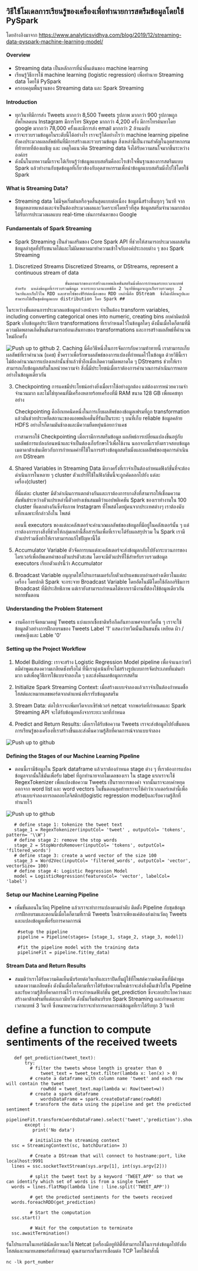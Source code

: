 ## วิธีใช้โมเดลการเรียนรู้ของเครื่องเพื่อทำนายการสตรีมข้อมูลโดยใช้ PySpark
โดยอ้างอิงมาจาก https://www.analyticsvidhya.com/blog/2019/12/streaming-data-pyspark-machine-learning-model/

#### Overview 
-	Streaming data เป็นหลักการที่น่าตื่นเต้นของ machine learning
-	เรียนรู้วิธีการใช้ machine learning (logistic regression) เพื่อทำนาย Streaming data โดยใช้ PySpark
-	ครอบคลุมพื้นฐานของ Streaming data และ Spark Streaming

#### Introduction
- ทุกวินาทีมีการส่ง Tweets มากกว่า 8,500 Tweets รูปภาพ มากกว่า 900 รูปภาพถูกอัพโหลดบน Instagram มีการโทร Skype มากกว่า 4,200 ครั้ง มีการโทรค้นหาโดย google มากกว่า 78,000 ครั้งและมีการส่ง email มากกว่า 2 ล้านฉบับ
- เราจะรวบรวมข้อมูลในระดับนี้ได้อย่างไร เราจะรู้ได้อย่างไรว่า machine learning pipeline  ยังคงประมวลผลลลัพธ์ทันที่มีการสร้างและรวบรวมข้อมูล สิ่งเหล่านี้เป็นงานสำคัญในอุตสาหกกรมที่ท้าทายที่ต้องเผชิญ และ เหตุใดแนวคิด Streaming data จึงได้รับความสนใจมากขึ้นระหว่างองค์กร
- ดังนั้นในบทความนี้เราจะได้เรียนรู้ว่าข้อมูลแบบสตรีมคืออะไรเข้าใจพื้นฐานของการสตรีมแบบ Spark แล้วทำงานกับชุดข้อมูลที่เกี่ยวข้องกับอุตสาหกรรมเพื่อนำข้อมูลแบบสตรีมมิ่งไปใช้โดยใช้ Spark

#### What is Streaming Data?
- Streaming data ไม่มีจุดเริ่มต้นหรือจุดสิ้นสุดแบบต่อเนื่อง ข้อมูลนี้สร้างขึ้นทุกๆ วินาที จากข้อมูลหลายแหล่งและจำเป็นต้องประมวลผลและวิเคราะห์โดยเร็วที่สุด ข้อมูลสตรีมจำนวนมากต้องได้รับการประมวลผลแบบ real-time เช่นการค้นหาของ Google 
#### Fundamentals of Spark Streaming
- Spark Streaming เป็นส่วนเสริมของ Core Spark API ที่ช่วยให้สามารถประมวลผลสตรีมข้อมูลล่าสุดที่ปรับขนาดได้และไม่ผิดพลาดมาทำความเข้าใจกับองค์ประกอบต่าง ๆ ของ Spark Streaming
1. Discretized Streams
 Discretized Streams, or DStreams, represent a continuous stream of data 
 
    
                          ขั้นตอนแรกของการสร้างแอพพลิเคชั่นสตรีมมิ่งคือการกำหนดระยะเวลาแบทช์สำหรับ  แหล่งข้อมูลที่เรารวบรวมข้อมูล หากระยะเวลาแบทช์คือ 2 วินาทีข้อมูลจะถูกเก็บรวบรวมทุก  2 วินาทีและเก็บไว้ใน RDD และสายโซ่ของซีรีย์ต่อเนื่องของ RDD เหล่านี้คือ DStream  ซึ่งไม่เปลี่ยนรูปและสามารถใช้เป็นชุดข้อมูลแบบ distribution โดย Spark ##
 
 ในระหว่างขั้นตอนการประมวลผลข้อมูลล่วงหน้าเรา จำเป็นต้อง  transform variables, including converting categorical ones into numeric, creating        bins ลบค่าผิดปกติ Spark เก็บข้อมูลประวัติการ transformations ที่เรากำหนดไว้ในข้อมูลใดๆ ดังนั้นเมื่อใดก็ตามที่มีความผิดพลาดเกิดขึ้นมันสามารถย้อนเส้นทางของ         transformations และการสร้างผลลัพธ์ที่คำนวณใหม่อีกครั้ง


![Push up to github](https://cdn.analyticsvidhya.com/wp-content/uploads/2019/12/Screenshot-from-2019-12-04-16-27-27.png)
2. Caching
   นี่คือวิธีหนึ่งในการจัดการกับความท้าทายนี้ เราสามารถเก็บผลลัพธ์ที่เราคำนวณ (แคช) ชั่วคราวเพื่อรักษาผลลัพธ์ของการแปลงที่กำหนดไว้ในข้อมูล 
   ด้วยวิธีนี้เราไม่ต้องคำนวณการแปลงเหล่านั้นซ้ำแล้วซ้ำอีกเมื่อเกิดความผิดพลาดใด ๆ DStreams ช่วยให้เราสามารถเก็บข้อมูลสตรีมในหน่วยความจำ สิ่งนี้มีประโยชน์เมื่อเราต้องการคำนวณการดำเนินการหลายอย่างในข้อมูลเดียวกัน

3. Checkpointing
   การแคชมีประโยชน์อย่างยิ่งเมื่อเราใช้อย่างถูกต้อง แต่ต้องการหน่วยความจำจำนวนมาก และไม่ใช่ทุกคนที่มีเครื่องหลายร้อยเครื่องที่มี RAM ขนาด 128 GB เพื่อแคชทุกอย่าง
   
   Checkpointing คืออีกเทคนิคหนึ่งในการเก็บผลลัพธ์ของข้อมูลเฟรมที่ถูก transformation แล้วมันช่วยประหยัดสถานะของแอพพลิเคชั่นที่รันเป็นระยะ ๆ บนที่เก็บ reliable    ข้อมูลคล้าย HDFS อย่างไรก็ตามมันช้าลงและมีความยืดหยุ่นน้อยกว่าแคช
   
   เราสามารถใช้ Checkpointing เมื่อเรามีการสตรีมข้อมูล ผลลัพธ์การเปลี่ยนแปลงขึ้นอยู่กับผลลัพธ์การแปลงก่อนหน้าและจำเป็นต้องเก็บรักษาไว้เพื่อใช้งาน นอกจากนี้เรายังตรวจสอบข้อมูลเมตาดาต้าเช่นเดียวกับการกำหนดค่าที่ใช้ในการสร้างข้อมูลสตรีมมิ่งและผลลัพธ์ของชุดการดำเนินการ DStream

4. Shared Variables in Streaming Data
   มีบางครั้งที่เราจำเป็นต้องกำหนดฟังก์ชั่นที่จะต้องดำเนินการในหลาย ๆ cluster ตัวแปรที่ใช้ในฟังก์ชั่นนี้จะถูกคัดลอกไปยัง แต่ละเครื่อง(cluster)
   
    ที่นี่แต่ละ cluster มีตัวดำเนินการแตกต่างกันและเราต้องการบางสิ่งที่สามารถให้เชื่อมความสัมพันธ์ระหว่างตัวแปรเหล่านี้ตัวอย่างเช่นสมมติว่าแอปพลิเคชัน Spark ของเราทำงานใน 100 cluster ที่แตกต่างกันซึ่งจับภาพ Instagram ที่โพสต์โดยผู้คนจากประเทศต่างๆ เราต้องนับแท็กเฉพาะที่กล่าวถึงใน โพสต์

    ตอนนี้ executors ของแต่ละคลัสเตอร์จะคำนวณผลลัพธ์ของข้อมูลที่มีอยู่ในคลัสเตอร์นั้น ๆ แต่เราต้องการบางสิ่งที่ช่วยให้กลุ่มเหล่านี้สื่อสารกันเพื่อที่เราจะได้รับผลสรุปรวม ใน Spark เรามีตัวแปรร่วมซึ่งทำให้เราสามารถแก้ไขปัญหานี้ได้

5. Accumulator Variable
  ตัวจัดการบนแต่ละคลัสเตอร์จะส่งข้อมูลกลับไปยังกระบวนการของไดรเวอร์เพื่ออัพเดทค่าของตัวแปรตัวสะสม โดยจะมีตัวแปรที่ใช้สำหรับรวบรวมข้อมูล executors เรียกตัวแปรนี้ว่า Accumulator
  
6. Broadcast Variable
	อนุญาตให้โปรแกรมเมอร์เก็บตัวแปรแคชแบบอ่านอย่างเดียวในแต่ละเครื่อง โดยปกติ Spark จะกระจาย Broadcast Variable โดยอัตโนมัติโดยใช้อัลกอริธึมการ Broadcast ที่มีประสิทธิภาพ แต่เรายังสามารถกำหนดได้หากเรามีงานที่ต้องใช้ข้อมูลเดียวกันหลายขั้นตอน
  
#### Understanding the Problem Statement
 - งานคือการจัดหมวดหมู่ Tweets แบ่งแยกเชื้อชาติหรือกีดกันทางเพศจากทวีตอื่น ๆ เราจะใช้ข้อมูลตัวอย่างการฝึกอบรมของ Tweets Label '1' แสดงว่าทวีตนั้นเป็นชนชั้น    เหยียด   ผิว / เพศหญิงและ Lable '0'

#### Setting up the Project Workflow
1. Model Building:  เราจะสร้าง Logistic Regression Model pipeline เพื่อจำแนกว่าทวีตมีคำพูดแสดงความเกลียดชังหรือไม่ ที่นี่เรามุ่งเน้นที่จะไม่สร้างรูปแบบการจัดประเภทที่แม่นยำมาก แต่เพื่อดูวิธีการใช้แบบจำลองใด ๆ และส่งคืนผลข้อมูลการสตรีม

2. Initialize Spark Streaming Context: เมื่อสร้างแบบจำลองแล้วเราจำเป็นต้องกำหนดชื่อโฮสต์และหมายเลขพอร์ตจากตำแหน่งที่เรารับข้อมูลสตรีม

3. Stream Data: ต่อไปเราจะเพิ่มทวีตจากเซิร์ฟเวอร์ netcat จากพอร์ตที่กำหนดและ Spark Streaming API จะได้รับข้อมูลหลังจากระยะเวลาที่กำหนด

4. Predict and Return Results: เมื่อเราได้รับข้อความ Tweets เราจะส่งข้อมูลไปยังขั้นตอนการเรียนรู้ของเครื่องที่เราสร้างขึ้นและส่งคืนความรู้สึกที่คาดการณ์จากแบบจำลอง

![Push up to github](https://cdn.analyticsvidhya.com/wp-content/uploads/2019/12/overview.png)

#### Defining the Stages of our Machine Learning Pipeline
- ตอนนี้เรามีข้อมูลใน Spark dataframe แล้วเราต้องกำหนด stage ต่าง ๆ ที่เราต้องการแปลงข้อมูลจากนั้นใช้มันเพื่อรับ label ที่ถูกทำนายจากโมเดลของเรา
ใน stage แรกเราจะใช้ RegexTokenizer เพื่อแปลงข้อความ Tweets เป็นรายการของคำ จากนั้นเราจะลบคำหยุดออกจาก word list และ word vectors ในขั้นตอนสุดท้ายเราจะใช้คำว่าเวกเตอร์เหล่านี้เพื่อสร้างแบบจำลองการถดถอยโลจิสติกส์(logistic regression model)และรับความรู้สึกที่ทำนายไว้

![Push up to github](https://cdn.analyticsvidhya.com/wp-content/uploads/2019/12/pipeline_streaming.png)

       # define stage 1: tokenize the tweet text    
       stage_1 = RegexTokenizer(inputCol= 'tweet' , outputCol= 'tokens', pattern= '\\W')
       # define stage 2: remove the stop words
       stage_2 = StopWordsRemover(inputCol= 'tokens', outputCol= 'filtered_words')
       # define stage 3: create a word vector of the size 100
       stage_3 = Word2Vec(inputCol= 'filtered_words', outputCol= 'vector', vectorSize= 100)
       # define stage 4: Logistic Regression Model
       model = LogisticRegression(featuresCol= 'vector', labelCol= 'label')

#### Setup our Machine Learning Pipeline
- เพิ่มขั้นตอนในวัตถุ Pipeline  แล้วเราจะทำการแปลงตามลำดับ ติดตั้ง Pipeline  กับชุดข้อมูลการฝึกอบรมและตอนนี้เมื่อใดก็ตามที่เรามี Tweets ใหม่เราเพียงแค่ต้องส่งผ่านวัตถุ Tweets และแปลงข้อมูลเพื่อรับการคาดการณ์
     
       #setup the pipeline
       pipeline = Pipeline(stages= [stage_1, stage_2, stage_3, model])

       #fit the pipeline model with the training data
       pipelineFit = pipeline.fit(my_data)
      
#### Stream Data and Return Results

- สมมติว่าเราได้รับความคิดเห็นนับร้อยต่อวินาทีและเราปิดกั้นผู้ใช้ที่โพสต์ความคิดเห็นที่มีคำพูดแสดงความเกลียดชัง ดังนั้นเมื่อใดก็ตามที่เราได้รับข้อความใหม่เราจะส่งสิ่งนั้นเข้าไปใน Pipeline  และรับความรู้สึกที่คาดการณ์ไว้ เราจะกำหนดฟังก์ชั่น get_prediction ซึ่งจะลบประโยคว่างและสร้างดาต้าเฟรมที่แต่ละแถวมีทวีต ดังนั้นเริ่มต้นบริบท Spark Streaming และกำหนดระยะเวลาแบทช์ 3 วินาที ซึ่งหมายความว่าเราจะทำการคาดการณ์ข้อมูลที่เราได้รับทุก 3 วินาที

# define a function to compute sentiments of the received tweets
       def get_prediction(tweet_text):
	       try:
             # filter the tweets whose length is greater than 0
		         tweet_text = tweet_text.filter(lambda x: len(x) > 0)
             # create a dataframe with column name 'tweet' and each row will contain the tweet
		         rowRdd = tweet_text.map(lambda w: Row(tweet=w))
             # create a spark dataframe
		         wordsDataFrame = spark.createDataFrame(rowRdd)
             # transform the data using the pipeline and get the predicted sentiment
		         pipelineFit.transform(wordsDataFrame).select('tweet','prediction').show()
	       except : 
		      print('No data')
    
             # initialize the streaming context 
      ssc = StreamingContext(sc, batchDuration= 3)

             # Create a DStream that will connect to hostname:port, like localhost:9991
      lines = ssc.socketTextStream(sys.argv[1], int(sys.argv[2]))

             # split the tweet text by a keyword 'TWEET_APP' so that we can identify which set of words is from a single tweet
      words = lines.flatMap(lambda line : line.split('TWEET_APP'))

             # get the predicted sentiments for the tweets received
      words.foreachRDD(get_prediction)

             # Start the computation
      ssc.start()             

             # Wait for the computation to terminate
      ssc.awaitTermination()  
      
   รันโปรแกรมในเทอร์มินัลเดียวและใช้ Netcat (เครื่องมือยูทิลิตี้ที่สามารถใช้ในการส่งข้อมูลไปยังชื่อโฮสต์และหมายเลขพอร์ตที่กำหนด) คุณสามารถเริ่มการเชื่อมต่อ TCP โดยใช้คำสั่งนี้
   
   	nc -lk port_number
    
      
      

